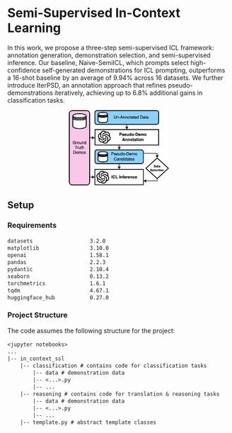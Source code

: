 # Semi-Supervised In-Context Learning
In this work, we propose a three-step semi-supervised
ICL framework: annotation generation, demonstration selection, and semi-supervised inference. Our baseline, Naive-SemiICL, which
prompts select high-confidence self-generated
demonstrations for ICL prompting, outperforms a 16-shot baseline by an average of
9.94% across 16 datasets. We further introduce IterPSD, an annotation approach that refines pseudo-demonstrations iteratively, achieving up to 6.8% additional gains in classification tasks.

<div align="center">
  <img src="./img/flowchart.png" width="45%">
</div>

## Setup
### Requirements
```
datasets                  3.2.0
matplotlib                3.10.0
openai                    1.58.1
pandas                    2.2.3
pydantic                  2.10.4
seaborn                   0.13.2
torchmetrics              1.6.1
tqdm                      4.67.1
huggingface_hub           0.27.0
```

### Project Structure
The code assumes the following structure for the project:
```
<jupyter notebooks>
...
|-- in_context_ssl
    |-- classification # contains code for classification tasks
        |-- data # demonstration data
        |-- <...>.py
        |-- ...
    |-- reasoning # contains code for translation & reasoning tasks
        |-- data # demonstration data
        |-- <...>.py
        |-- ...
    |-- template.py # abstract template classes
```